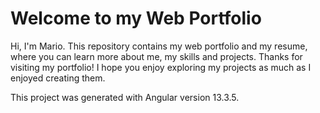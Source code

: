 # Welcome to my Web Portfolio
Hi, I'm Mario. This repository contains my web portfolio and my resume, where you can learn more about me, my skills and projects.
Thanks for visiting my portfolio! I hope you enjoy exploring my projects as much as I enjoyed creating them. 

This project was generated with Angular version 13.3.5.
